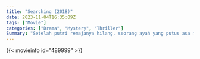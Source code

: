 ```yaml
---
title: "Searching (2018)"
date: 2023-11-04T16:35:09Z
tags: ["Movie"]
categories: ["Drama", "Mystery", "Thriller"]
Summary: "Setelah putri remajanya hilang, seorang ayah yang putus asa mencoba mencari petunjuk di laptop putrinya."
---
```


<mux-player stream-type="on-demand"
src="https://kp3d-my.sharepoint.com/personal/ryoo_kp3d_onmicrosoft_com/_layouts/15/download.aspx?share=EXGoD9vs_YdLgP7fudVAvJ0BhzTAex8cQFA1_QwBH9PGPw" prefer-playback="mse" controls>

</mux-player>


{{< movieinfo id="489999" >}}

<script src="https://cdn.jsdelivr.net/npm/@mux/mux-player"></script>

 <script type="application/ld+json ">
{
"@context": "https://schema.org/",
"@type": "VideoObject",
"name": "Searching (2018)",
"contentUrl": "https://stream.mux.com/WtZQSvTdSQdAkLAOmsy5qzWv83WlYNmHu02uBLEiUw7o.m3u8",
"thumbnailUrl": "https://www.themoviedb.org/t/p/original/szknE7bnEHTmQSyMvGM9xrSIUAw.jpg?width=314&fit_mode=preserve&time=25",
"uploadDate": "2023-11-04T16:35:09Z",
}

</script>
